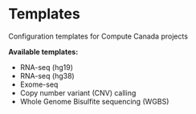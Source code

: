 # Templates
Configuration templates for Compute Canada projects

**Available templates:**
* RNA-seq (hg19)
* RNA-seq (hg38)
* Exome-seq
* Copy number variant (CNV) calling
* Whole Genome Bisulfite sequencing (WGBS)
